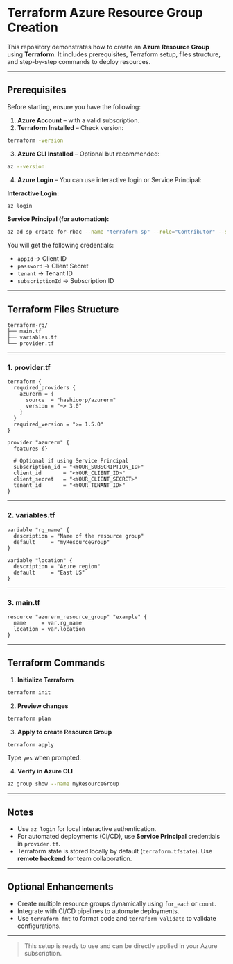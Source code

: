 # Terraform Azure Resource Group Creation

This repository demonstrates how to create an **Azure Resource Group** using **Terraform**.
It includes prerequisites, Terraform setup, files structure, and step-by-step commands to deploy resources.

---

## Prerequisites

Before starting, ensure you have the following:

1. **Azure Account** – with a valid subscription.
2. **Terraform Installed** – Check version:

```bash
terraform -version
```

3. **Azure CLI Installed** – Optional but recommended:

```bash
az --version
```

4. **Azure Login** – You can use interactive login or Service Principal:

**Interactive Login:**

```bash
az login
```

**Service Principal (for automation):**

```bash
az ad sp create-for-rbac --name "terraform-sp" --role="Contributor" --scopes="/subscriptions/<SUBSCRIPTION_ID>"
```

You will get the following credentials:

* `appId` → Client ID
* `password` → Client Secret
* `tenant` → Tenant ID
* `subscriptionId` → Subscription ID

---

## Terraform Files Structure

```
terraform-rg/
├── main.tf
├── variables.tf
└── provider.tf
```

---

### 1. provider.tf

```hcl
terraform {
  required_providers {
    azurerm = {
      source  = "hashicorp/azurerm"
      version = "~> 3.0"
    }
  }
  required_version = ">= 1.5.0"
}

provider "azurerm" {
  features {}

  # Optional if using Service Principal
  subscription_id = "<YOUR_SUBSCRIPTION_ID>"
  client_id       = "<YOUR_CLIENT_ID>"
  client_secret   = "<YOUR_CLIENT_SECRET>"
  tenant_id       = "<YOUR_TENANT_ID>"
}
```

---

### 2. variables.tf

```hcl
variable "rg_name" {
  description = "Name of the resource group"
  default     = "myResourceGroup"
}

variable "location" {
  description = "Azure region"
  default     = "East US"
}
```

---

### 3. main.tf

```hcl
resource "azurerm_resource_group" "example" {
  name     = var.rg_name
  location = var.location
}
```

---

## Terraform Commands

1. **Initialize Terraform**

```bash
terraform init
```

2. **Preview changes**

```bash
terraform plan
```

3. **Apply to create Resource Group**

```bash
terraform apply
```

Type `yes` when prompted.

4. **Verify in Azure CLI**

```bash
az group show --name myResourceGroup
```

---

## Notes

* Use `az login` for local interactive authentication.
* For automated deployments (CI/CD), use **Service Principal** credentials in `provider.tf`.
* Terraform state is stored locally by default (`terraform.tfstate`). Use **remote backend** for team collaboration.

---

## Optional Enhancements

* Create multiple resource groups dynamically using `for_each` or `count`.
* Integrate with CI/CD pipelines to automate deployments.
* Use `terraform fmt` to format code and `terraform validate` to validate configurations.

---

> This setup is ready to use and can be directly applied in your Azure subscription.
